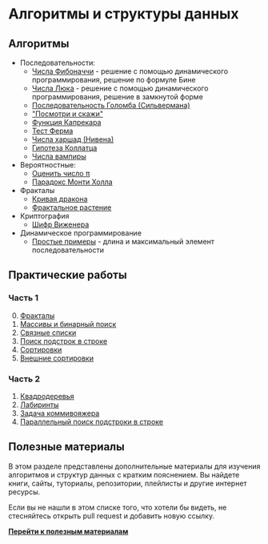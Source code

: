 # Алгоритмы и структуры данных

<!-- ## Структуры данных -->

## Алгоритмы

- Последовательности:
    - [Числа Фибоначчи](examples/sequences) -
    решение с помощью динамического программирования, решение по формуле Бине
    - [Числа Люка](examples/sequences) -
    решение с помощью динамического программирования, решение в замкнутой форме
    - [Последовательность Голомба (Сильвермана)](examples/sequences)
    - ["Посмотри и скажи"](examples/sequences)
    - [Функция Капрекара](examples/sequences)
    <!-- - [Решето Эратосфена](examples/sequences) -->
    - [Тест Ферма](examples/prime_numbers/ferma)
    - [Числа харшад (Нивена)](examples/sequences)
    - [Гипотеза Коллатца](examples/sequences)
    - [Числа вампиры](examples/sequences)
- Вероятностные:
    - [Оценить число π](examples/estimate_pi)
    - [Парадокс Монти Холла](examples/monty_hall_paradox)
- Фракталы
    - [Кривая дракона](examples/fractals/dragon_curve)
    - [Фрактальное растение](examples/fractals/fractal_plant)
- Криптография
    - [Шифр Виженера](examples/cryptography)
- Динамическое программирование
    - [Простые примеры](examples/dynamic_programming) - длина
    и максимальный элемент последовательности

## Практические работы

### Часть 1

0) [Фракталы](practice/practice_1.0)
1) [Массивы и бинарный поиск](practice/practice_1.1)
2) [Связные списки](practice/practice_1.2)
3) [Поиск подстрок в строке](practice/practice_1.3)
4) [Сортировки](practice/practice_1.4)
5) [Внешние сортировки](practice/practice_1.5)

### Часть 2


1) [Квадродеревья](practice/practice_2.1)
2) [Лабиринты](practice/practice_2.2)
3) [Задача коммивояжера](practice/practice_2.3)
4) [Параллельный поиск подстроки в строке](practice/practice_2.4)


## Полезные материалы

В этом разделе представлены дополнительные материалы для изучения
алгоритмов и структур данных с кратким пояснением. Вы найдете книги,
сайты, туториалы, репозитории, плейлисты и другие интернет ресурсы.

Если вы не нашли в этом списке того, что хотели бы видеть, не
стесняйтесь открыть pull request и добавить новую ссылку.

[**Перейти к полезным материалам**](references.md)
